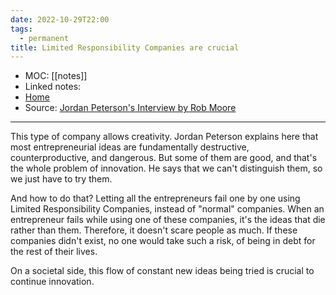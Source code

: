 ```yaml
---
date: 2022-10-29T22:00
tags:
  - permanent
title: Limited Responsibility Companies are crucial
---
```

- MOC: [[notes]]
- Linked notes: 
- [Home](https://misudashi.ga/)
- Source: [Jordan Peterson's Interview by Rob Moore](https://www.youtube.com/watch?v=89Vpqm2IaPE)
----------
This type of company allows creativity. Jordan Peterson explains here that most entrepreneurial ideas are fundamentally destructive, counterproductive, and dangerous. But some of them are good, and that's the whole problem of innovation. He says that we can't distinguish them, so we just have to try them.

And how to do that? Letting all the entrepreneurs fail one by one using Limited Responsibility Companies, instead of "normal" companies. When an entrepreneur fails while using one of these companies, it's the ideas that die rather than them. Therefore, it doesn't scare people as much. If these companies didn't exist, no one would take such a risk, of being in debt for the rest of their lives.

On a societal side, this flow of constant new ideas being tried is crucial to continue innovation. 